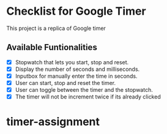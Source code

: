 # Checklist for Google Timer

This project is a replica of Google timer

## Available Funtionalities

- [x] Stopwatch that lets you start, stop and reset.
- [x] Display the number of seconds and milliseconds.
- [x] Inputbox for manually enter the time in seconds.
- [x] User can start, stop and reset the timer.
- [x] User can toggle between the timer and the stopwatch.
- [x] The timer will not be increment twice if its already clicked
# timer-assignment
